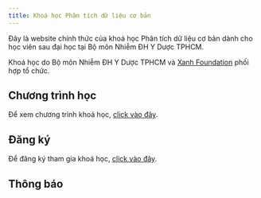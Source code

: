 ```yaml
---
title: Khoá học Phân tích dữ liệu cơ bản
---
```


Đây là website chính thức của khoá học Phân tích dữ liệu cơ bản dành cho học viên sau đại học tại Bộ môn Nhiễm ĐH Y Dược TPHCM.

Khoá học do Bộ môn Nhiễm ĐH Y Dược TPHCM và [Xanh Foundation](https://xanhfoundation.org/) phối hợp tổ chức.

## Chương trình học

Để xem chương trình khoá học, [click vào đây](https://lampk.github.io/course_DataAnalysis/agenda/).

## Đăng ký

Để đăng ký tham gia khoá học, [click vào đây](https://lampk.github.io/course_DataAnalysis/register/).

## Thông báo


